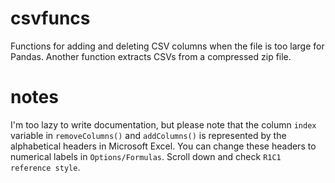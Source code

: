 # csvfuncs
Functions for adding and deleting CSV columns when the file is too large for Pandas. Another function extracts CSVs from a compressed zip file.

# notes
I'm too lazy to write documentation, but please note that the column ``index`` variable in ``removeColumns()`` and ``addColumns()`` is represented by the alphabetical headers in Microsoft Excel. You can change these headers to numerical labels in ``Options/Formulas``. Scroll down and check ``R1C1 reference style``.
